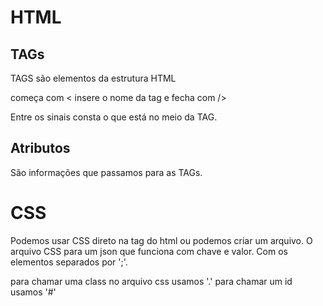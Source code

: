 # HTML
## TAGs
TAGS são elementos da estrutura HTML

começa com < insere o nome da tag e fecha com />

Entre os sinais consta o que está no meio da TAG.

## Atributos
São informações que passamos para as TAGs.


# CSS
Podemos usar CSS direto na tag do html ou podemos criar um arquivo.
O arquivo CSS para um json que funciona com chave e valor.
Com os elementos separados por ';'.

para chamar uma class no arquivo css usamos '.' para chamar um id usamos '#'